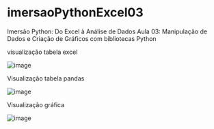 # imersaoPythonExcel03
Imersão Python: Do Excel à Análise de Dados Aula 03: Manipulação de Dados e Criação de Gráficos com bibliotecas Python

visualização tabela excel

![image](https://github.com/leandroyoo/imersaoPythonExcel03/assets/94478634/63343369-2347-4f1a-9d29-6ff9c6dff7f6)





Visualização tabela pandas

![image](https://github.com/leandroyoo/imersaoPythonExcel03/assets/94478634/6b1730da-96c6-4b9c-9abf-5db1b304b598)




Visualização gráfica

![image](https://github.com/leandroyoo/imersaoPythonExcel03/assets/94478634/f04e37cf-1a34-4806-92e4-966ccf2f52bd)
